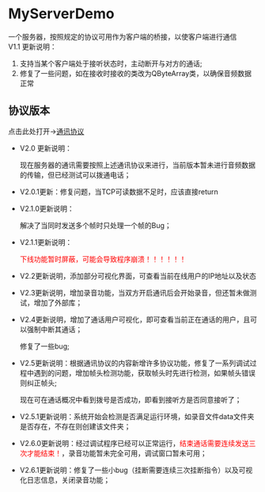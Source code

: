 # MyServerDemo
一个服务器，按照规定的协议可用作为客户端的桥接，以使客户端进行通信  
V1.1 更新说明：

1. 支持当某个客户端处于接听状态时，主动断开与对方的通话;
1. 修复了一些问题，如在接收时接收的类改为QByteArray类，以确保音频数据正常



## 协议版本

点击此处打开->[通讯协议](./系统文档/通讯协议.md)

- V2.0 更新说明：

  现在服务器的通讯需要按照上述通讯协议来进行，当前版本暂未进行音频数据的传输，但已经测试可以拨通电话；

- V2.0.1更新：修复问题，当TCP可读数据不足时，应该直接return

- V2.1.0更新说明：

  解决了当同时发送多个帧时只处理一个帧的Bug；

- V2.1.1更新说明：

  <span style="color:red;">下线功能暂时屏蔽，可能会导致程序崩溃！！！！！！</span>

- V2.2更新说明，添加部分可视化界面，可查看当前在线用户的IP地址以及状态

- V2.3更新说明，增加录音功能，当双方开启通讯后会开始录音，但还暂未做测试，增加了外部库；

- V2.4更新说明，增加了通话用户可视化，即可查看当前正在通话的用户，且可以强制中断其通话；

  修复了一些bug;

- V2.5更新说明：根据通讯协议的内容新增许多协议功能，修复了一系列调试过程中遇到的问题，增加帧头检测功能，获取帧头时先进行检测，如果帧头错误则纠正帧头;

  现在可在通话概况中看到拨号是否成功，即看到接听方是否同意接听了；

- V2.5.1更新说明：系统开始会检测是否满足运行环境，如录音文件data文件夹是否存在，不存在则创建该文件夹；

- V2.6.0更新说明：经过调试程序已经可以正常运行，<span style="color:red;">结束通话需要连续发送三次才能结束！</span>，录音功能暂未完全可用，调试窗口暂未可用；

- V2.6.1更新说明：修复了一些小bug（挂断需要连续三次挂断指令）以及可视化日志信息，关闭录音功能；

